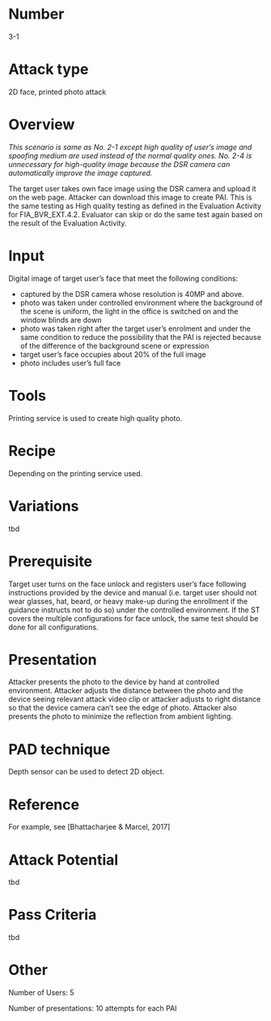 Number
=======
3-1

Attack type
===========
2D face, printed photo attack

Overview
========
_This scenario is same as No. 2-1 except high quality of user’s image and spoofing medium are used instead of the normal quality ones. No. 2-4 is unnecessary for high-quality image because the DSR camera can automatically improve the image captured._

The target user takes own face image using the DSR camera and upload it on the web page. Attacker can download this image to create PAI. This is the same testing as High quality testing as defined in the Evaluation Activity for FIA_BVR_EXT.4.2. Evaluator can skip or do the same test again based on the result of the Evaluation Activity.

Input
======
Digital image of target user’s face that meet the following conditions:
* captured by the DSR camera whose resolution is 40MP and above.
* photo was taken under controlled environment where the background of the scene is uniform, the light in the office is switched on and the window blinds are down
* photo was taken right after the target user’s enrolment and under the same condition to reduce the possibility that the PAI is rejected because of the difference of the background scene or expression
* target user’s face occupies about 20% of the full image
* photo includes user’s full face

Tools
=====
Printing service is used to create high quality photo.

Recipe
======
Depending on the printing service used.

Variations
==========
tbd

Prerequisite
============
Target user turns on the face unlock and registers user’s face following instructions provided by the device and manual (i.e. target user should not wear glasses, hat, beard, or heavy make-up during the enrollment if the guidance instructs not to do so) under the controlled environment.
If the ST covers the multiple configurations for face unlock, the same test should be done for all configurations.

Presentation
============
Attacker presents the photo to the device by hand at controlled environment. Attacker adjusts the distance between the photo and the device seeing relevant attack video clip or attacker adjusts to right distance so that the device camera can’t see the edge of photo. Attacker also presents the photo to minimize the reflection from ambient lighting.

PAD technique
=============
Depth sensor can be used to detect 2D object.

Reference
=========
For example, see [Bhattacharjee & Marcel, 2017]

Attack Potential
================
tbd

Pass Criteria
=============
tbd

Other
=====
Number of Users: 5

Number of presentations: 10 attempts for each PAI

